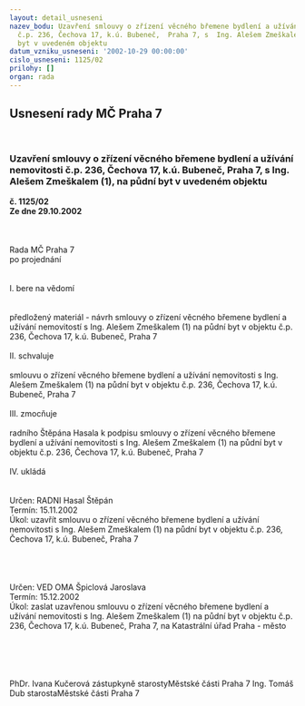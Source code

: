 ```yaml
---
layout: detail_usneseni
nazev_bodu: Uzavření smlouvy o zřízení věcného břemene bydlení a užívání nemovitosti
  č.p. 236, Čechova 17, k.ú. Bubeneč,  Praha 7, s  Ing. Alešem Zmeškalem (1), na půdní
  byt v uvedeném objektu
datum_vzniku_usneseni: '2002-10-29 00:00:00'
cislo_usneseni: 1125/02
prilohy: []
organ: rada
---
```

<div id="ucUsn_pList" class="usn">
	<span><h2>Usnesení rady MČ Praha 7 </h2>
<br></span><div class="standBody">
<span><h3>Uzavření smlouvy o zřízení věcného břemene bydlení a užívání nemovitosti č.p. 236, Čechova 17, k.ú. Bubeneč,  Praha 7, s  Ing. Alešem Zmeškalem (1), na půdní byt v uvedeném objektu</h3></span><div class="center">
		<strong>č. 1125/02</strong><br>
	</div>
<div class="center">
		<strong>Ze dne 29.10.2002</strong><br><br>
	</div>
<br><br>Rada MČ Praha 7<br>po projednání<br><br><br>I.	bere na vědomí<br><br> <br>předložený materiál - návrh smlouvy o zřízení věcného břemene bydlení a užívání nemovitostí s Ing. Alešem Zmeškalem (1)   na půdní byt v objektu č.p. 236, Čechova 17, k.ú. Bubeneč, Praha 7<br><br>II.	schvaluje <br><br>smlouvu o zřízení věcného břemene bydlení a užívání nemovitosti s Ing. Alešem Zmeškalem (1)   na půdní byt v objektu č.p. 236, Čechova 17, k.ú. Bubeneč, Praha 7<br><br>III.	zmocňuje <br><br>radního Štěpána Hasala k podpisu smlouvy o zřízení věcného břemene bydlení a užívání nemovitosti s Ing. Alešem Zmeškalem (1)   na půdní byt v objektu č.p. 236, Čechova 17, k.ú. Bubeneč, Praha 7<br><br>IV.	ukládá <br><br> <br>Určen:	RADNI Hasal Štěpán<br>Termín: 15.11.2002<br>Úkol:	uzavřít smlouvu o zřízení věcného břemene bydlení a užívání nemovitosti s Ing. Alešem Zmeškalem (1) na půdní byt v objektu č.p. 236, Čechova 17, k.ú. Bubeneč, Praha 7<br> <br><br><br><br>Určen:	VED OMA Špiclová Jaroslava<br>Termín: 15.12.2002<br>Úkol:	zaslat uzavřenou smlouvu o zřízení věcného břemene bydlení a užívání nemovitosti s Ing. Alešem Zmeškalem (1)   na půdní byt v objektu č.p. 236, Čechova 17, k.ú. Bubeneč, Praha  7, na Katastrální úřad Praha - město<br> <br><br><br> <br>	<br>PhDr. Ivana Kučerová zástupkyně starostyMěstské části Praha 7	Ing. Tomáš Dub starostaMěstské části Praha 7<br>	<br><br>
</div>
</div>